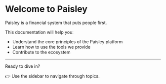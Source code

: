 # Welcome to Paisley

Paisley is a financial system that puts people first.

This documentation will help you:

- Understand the core principles of the Paisley platform
- Learn how to use the tools we provide
- Contribute to the ecosystem

---

Ready to dive in?

👉 Use the sidebar to navigate through topics.
